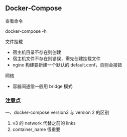 ## Docker-Compose

查看命令

docker-compose -h

文件挂载
- 宿主机目录不存在则创建
- 宿主机文件不存在则错误，需先创建挂载文件
- nginx 构建要新建一个默认的 default.conf，否则会报错

网络
- 容器间通信一般用 bridge 模式

### 注意点
一、docker-compose version3 与 version 2 的区别
1. v3 的 network 代替之前的 links
2. container_name 很重要
